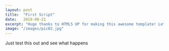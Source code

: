 ```yaml
---
layout: post
title:  "First Script"
date:   2019-08-21
excerpt: "Huge thanks to HTML5 UP for making this awesome template! Let's see what it can do"
image: "/images/pic02.jpg"
---
```


Just test this out and see what happens
